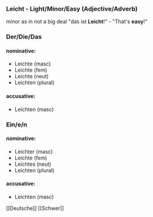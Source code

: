 ### Leicht - Light/Minor/Easy   (Adjective/Adverb)

minor as in not a big deal
"das ist **Leicht**!" - "That's **easy**!"

### Der/Die/Das
#### nominative:
* Leichte (masc)
* Leichte (fem)
* Leichte (neut)
* Leichten (plural)
#### accusative:
* Leichten (masc)


### Ein/e/n
#### nominative:
* Leichter (masc)
* Leichte (fem)
* Leichtes (neut)
* Leichten (plural)
#### accusative:
* Leichten (masc)


[[Deutsche]]
[[Schwer]]